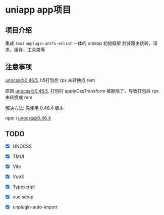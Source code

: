 
# uniapp app项目
 
## 项目介绍

集成 `tmui` `unplugin` `antfu-eslint`  一体的 uniapp 初始框架
封装路由跳转，请求，缓存，工具类等


## 注意事项

unocss@0.46.5, h5打包后 rpx 未转换成 rem

原因 unocss@0.46.5, 打包时 applyCssTransform 被删除了，导致打包后 rpx 未转换成 rem

解决方法: 先使用 0.46.4 版本

npm i unocss@0.46.4


## TODO

- [x] UNOCSS
- [x] TMUI
- [x] Vite
- [x] Vue3
- [x] Typescript
- [x] vue setup
- [x] unplugin-auto-import

